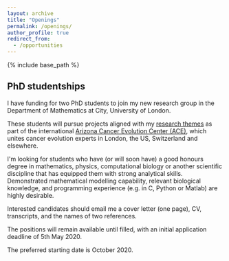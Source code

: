 ```yaml
---
layout: archive
title: "Openings"
permalink: /openings/
author_profile: true
redirect_from:
  - /opportunities
---
```


{% include base_path %}

## PhD studentships

I have funding for two PhD students to join my new research group in the Department of Mathematics at City, University of London.

These students will pursue projects aligned with my [research themes](research.md) as part of the international [Arizona Cancer Evolution Center (ACE)](http://cancer-insights.asu.edu), which unites cancer evolution experts in London, the US, Switzerland and elsewhere.

I'm looking for students who have (or will soon have) a good honours degree in mathematics, physics, computational biology or another scientific discipline that has equipped them with strong analytical skills. Demonstrated mathematical modelling capability, relevant biological knowledge, and programming experience (e.g. in C, Python or Matlab) are highly desirable.

Interested candidates should email me a cover letter (one page), CV, transcripts, and the names of two references.

The positions will remain available until filled, with an initial application deadline of 5th May 2020.

The preferred starting date is October 2020.
